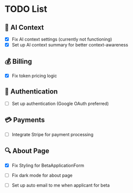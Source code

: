 # TODO List

## 🧠 AI Context
- [x] Fix AI context settings (currently not functioning)
- [x] Set up AI context summary for better context-awareness

## 💰 Billing
- [x] Fix token pricing logic

## 🔐 Authentication
- [ ] Set up authentication (Google OAuth preferred)

## 💳 Payments
- [ ] Integrate Stripe for payment processing

## 🔍 About Page
- [x] Fix Styling for BetaApplicationForm
- [ ] Fix dark mode for about page
- [ ] Set up auto email to me when applicant for beta
      

